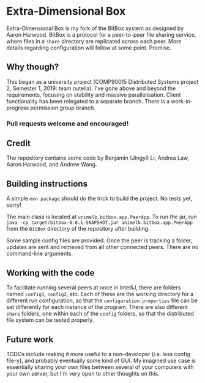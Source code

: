 # Extra-Dimensional Box
Extra-Dimensional Box is my fork of the BitBox system as designed by Aaron Harwood. BitBox is a protocol for a peer-to-peer file sharing service, where files in a `share` directory are replicated across each peer. More details regarding configuration will follow at some point. Promise.

## Why though?
This began as a university project (COMP90015 Distributed Systems project 2, Semester 1, 2019: team nutella).
I've gone above and beyond the requirements, focusing on stability and massive parallelisation.
Client functionality has been relegated to a separate branch. There is a work-in-progress permission group branch.

### Pull requests welcome and encouraged!

## Credit
The repository contains some code by Benjamin (Jingyi) Li, Andrea Law, Aaron Harwood, and Andrew Wang.


## Building instructions
A simple `mvn package` should do the trick to build the project. No tests yet, sorry!

The main class is located at `unimelb.bitbox.app.PeerApp`. To run the jar, run `java -cp target/bitbox-0.0.1-SNAPSHOT.jar unimelb.bitbox.app.PeerApp` from the `BitBox` directory of the repository after building.

Some sample config files are provided. Once the peer is tracking a folder, updates are sent and retrieved from all other connected peers.
There are no command-line arguments.

## Working with the code
To facilitate running several peers at once in IntelliJ, there are folders named `config1`, `config2`, etc. Each of these are the working directory for a different run configuration, so that the `configuration.properties` file can be set differently for each instance of the program. There are also different `share` folders, one within each of the `config` folders, so that the distributed file system can be tested properly.

## Future work
TODOs include making it more useful to a non-developer (i.e. less config file-y), and probably eventually some kind of GUI.
My imagined use case is essentially sharing your own files between several of your computers with your own server, but I'm very open to other thoughts on this.
